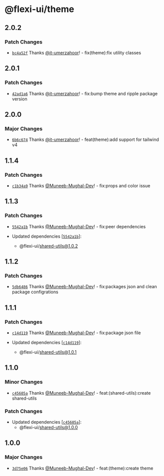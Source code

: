 # @flexi-ui/theme

## 2.0.2

### Patch Changes

- [`bc4a52f`](https://github.com/flexi-ui/flexi-ui/commit/bc4a52f494c235fee4c32da1b95fdf6e94e84e8b) Thanks [@it-umerzahoor](https://github.com/it-umerzahoor)! - fix(theme):fix utility classes

## 2.0.1

### Patch Changes

- [`42ad1a6`](https://github.com/flexi-ui/flexi-ui/commit/42ad1a68a5606e3aa33a1c428934e83f6ac49853) Thanks [@it-umerzahoor](https://github.com/it-umerzahoor)! - fix:bump theme and ripple package version

## 2.0.0

### Major Changes

- [`6b6c674`](https://github.com/flexi-ui/flexi-ui/commit/6b6c674b92b716004f94f71f705c60d36dff492b) Thanks [@it-umerzahoor](https://github.com/it-umerzahoor)! - feat(theme):add support for tailwind v4

## 1.1.4

### Patch Changes

- [`c1b34a9`](https://github.com/flexi-ui/flexi-ui/commit/c1b34a900e0bb975d121c609856ded42e8b7b1e6) Thanks [@Muneeb-Mughal-Dev](https://github.com/Muneeb-Mughal-Dev)! - fix:props and color issue

## 1.1.3

### Patch Changes

- [`5542a1b`](https://github.com/flexi-ui/flexi-ui/commit/5542a1b194188817ac0bd3a937ae7f1edb9704ee) Thanks [@Muneeb-Mughal-Dev](https://github.com/Muneeb-Mughal-Dev)! - fix:peer dependencies

- Updated dependencies [[`5542a1b`](https://github.com/flexi-ui/flexi-ui/commit/5542a1b194188817ac0bd3a937ae7f1edb9704ee)]:
  - @flexi-ui/shared-utils@1.0.2

## 1.1.2

### Patch Changes

- [`5db6486`](https://github.com/flexi-ui/flexi-ui/commit/5db64860f250b907b1b9d2ce62462d33b73afa8c) Thanks [@Muneeb-Mughal-Dev](https://github.com/Muneeb-Mughal-Dev)! - fix:packages json and clean package configrations

## 1.1.1

### Patch Changes

- [`c14d119`](https://github.com/flexi-ui/flexi-ui/commit/c14d1193c05c42d4c05b8d18e46d91ca485e6c6c) Thanks [@Muneeb-Mughal-Dev](https://github.com/Muneeb-Mughal-Dev)! - fix:package json file

- Updated dependencies [[`c14d119`](https://github.com/flexi-ui/flexi-ui/commit/c14d1193c05c42d4c05b8d18e46d91ca485e6c6c)]:
  - @flexi-ui/shared-utils@1.0.1

## 1.1.0

### Minor Changes

- [`c45605a`](https://github.com/flexi-ui/flexi-ui/commit/c45605ad5ed990caa6bd581283fff8d2b0b118d8) Thanks [@Muneeb-Mughal-Dev](https://github.com/Muneeb-Mughal-Dev)! - feat:(shared-utils):create shared-utils

### Patch Changes

- Updated dependencies [[`c45605a`](https://github.com/flexi-ui/flexi-ui/commit/c45605ad5ed990caa6bd581283fff8d2b0b118d8)]:
  - @flexi-ui/shared-utils@1.0.0

## 1.0.0

### Major Changes

- [`3d75e06`](https://github.com/flexi-ui/flexi-ui/commit/3d75e06d39d6803855414050acfb8ddc3aee86d5) Thanks [@Muneeb-Mughal-Dev](https://github.com/Muneeb-Mughal-Dev)! - feat:(theme):create theme
